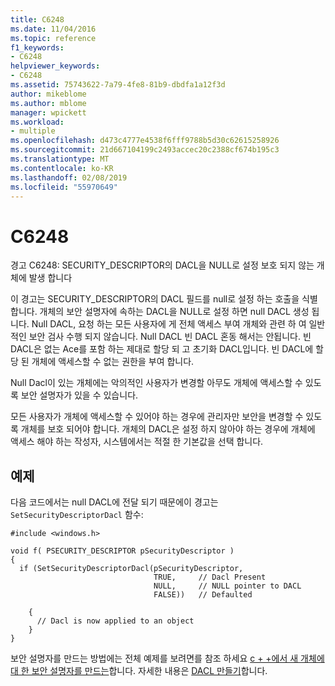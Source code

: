 ```yaml
---
title: C6248
ms.date: 11/04/2016
ms.topic: reference
f1_keywords:
- C6248
helpviewer_keywords:
- C6248
ms.assetid: 75743622-7a79-4fe8-81b9-dbdfa1a12f3d
author: mikeblome
ms.author: mblome
manager: wpickett
ms.workload:
- multiple
ms.openlocfilehash: d473c4777e4538f6fff9788b5d30c62615258926
ms.sourcegitcommit: 21d667104199c2493accec20c2388cf674b195c3
ms.translationtype: MT
ms.contentlocale: ko-KR
ms.lasthandoff: 02/08/2019
ms.locfileid: "55970649"
---
```

# <a name="c6248"></a>C6248
경고 C6248: SECURITY_DESCRIPTOR의 DACL을 NULL로 설정 보호 되지 않는 개체에 발생 합니다

 이 경고는 SECURITY_DESCRIPTOR의 DACL 필드를 null로 설정 하는 호출을 식별 합니다. 개체의 보안 설명자에 속하는 DACL을 NULL로 설정 하면 null DACL 생성 됩니다. Null DACL, 요청 하는 모든 사용자에 게 전체 액세스 부여 개체와 관련 하 여 일반적인 보안 검사 수행 되지 않습니다. Null DACL 빈 DACL 혼동 해서는 안됩니다. 빈 DACL은 없는 Ace를 포함 하는 제대로 할당 되 고 초기화 DACL입니다. 빈 DACL에 할당 된 개체에 액세스할 수 없는 권한을 부여 합니다.

 Null Dacl이 있는 개체에는 악의적인 사용자가 변경할 아무도 개체에 액세스할 수 있도록 보안 설명자가 있을 수 있습니다.

 모든 사용자가 개체에 액세스할 수 있어야 하는 경우에 관리자만 보안을 변경할 수 있도록 개체를 보호 되어야 합니다. 개체의 DACL은 설정 하지 않아야 하는 경우에 개체에 액세스 해야 하는 작성자, 시스템에서는 적절 한 기본값을 선택 합니다.

## <a name="example"></a>예제
 다음 코드에서는 null DACL에 전달 되기 때문에이 경고는 `SetSecurityDescriptorDacl` 함수:

```
#include <windows.h>

void f( PSECURITY_DESCRIPTOR pSecurityDescriptor )
{
  if (SetSecurityDescriptorDacl(pSecurityDescriptor,
                                TRUE,     // Dacl Present
                                NULL,     // NULL pointer to DACL
                                FALSE))   // Defaulted

    {
      // Dacl is now applied to an object
    }
}
```

 보안 설명자를 만드는 방법에는 전체 예제를 보려면를 참조 하세요 [c + +에서 새 개체에 대 한 보안 설명자를 만드는](https://docs.microsoft.com/windows/desktop/SecAuthZ/creating-a-security-descriptor-for-a-new-object-in-c--)합니다. 자세한 내용은 [DACL 만들기](/windows/desktop/SecBP/creating-a-dacl)합니다.